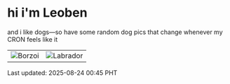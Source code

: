 # hi i'm Leoben

and i like dogs—so have some random dog pics that change whenever my CRON feels like it

|  |  |
|--------|----------|
| ![Borzoi](https://random-dog-vercel.vercel.app/api/random-borzoi?v=1755967547) | ![Labrador](https://random-dog-vercel.vercel.app/api/random-labrador?v=1755967547) |

Last updated: 2025-08-24 00:45 PHT
